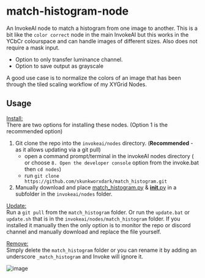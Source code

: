 # match-histogram-node
An InvokeAI node to match a histogram from one image to another.  This is a bit like the `color correct` node in the main InvokeAI but this works in the YCbCr colourspace and can handle images of different sizes. Also does not require a mask input.
- Option to only transfer luminance channel.
- Option to save output as grayscale

A good use case is to normalize the colors of an image that has been through the tiled scaling workflow of my XYGrid Nodes. 

## Usage
<ins>Install:</ins><BR>
There are two options for installing these nodes. (Option 1 is the recommended option) 
1. Git clone the repo into the `invokeai/nodes` directory. (**Recommended** - as it allows updating via a git pull)
    - open a command prompt/terminal in the invokeAI nodes directory ( or choose `8. Open the developer console` option from the invoke.bat then `cd nodes`)
    - run `git clone https://github.com/skunkworxdark/match_histogram.git`
2. Manually download and place [match_histogram.py](match_histogram.py) & [__init__.py](__init__.py) in a subfolder in the `invokeai/nodes` folder.

<ins>Update:</ins><BR>
Run a `git pull` from the `match_histogram` folder. Or run the `update.bat` or `update.sh` that is in the `invokeai/nodes/match_histogram` folder. If you installed it manually then the only option is to monitor the repo or discord channel and manually download and replace the file yourself.

<ins>Remove:</ins><BR>
Simply delete the `match_histogram` folder or you can rename it by adding an underscore `_match_histogram` and Invoke will ignore it.

![image](https://github.com/skunkworxdark/match_histogram/assets/21961335/ed12f329-a0ef-444a-9bae-129ed60d6097)
